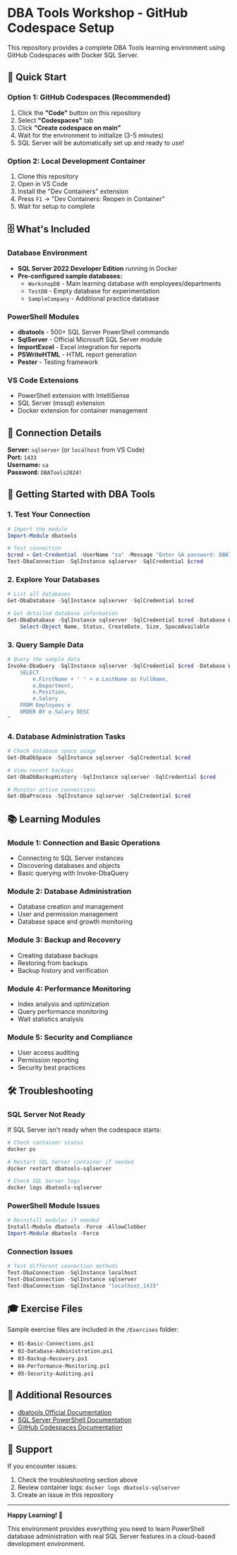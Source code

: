 # DBA Tools Workshop - GitHub Codespace Setup

This repository provides a complete DBA Tools learning environment using GitHub Codespaces with Docker SQL Server.

## 🚀 Quick Start

### Option 1: GitHub Codespaces (Recommended)
1. Click the **"Code"** button on this repository
2. Select **"Codespaces"** tab
3. Click **"Create codespace on main"**
4. Wait for the environment to initialize (3-5 minutes)
5. SQL Server will be automatically set up and ready to use!

### Option 2: Local Development Container
1. Clone this repository
2. Open in VS Code
3. Install the "Dev Containers" extension
4. Press `F1` → "Dev Containers: Reopen in Container"
5. Wait for setup to complete

## 🗄️ What's Included

### Database Environment
- **SQL Server 2022 Developer Edition** running in Docker
- **Pre-configured sample databases:**
  - `WorkshopDB` - Main learning database with employees/departments
  - `TestDB` - Empty database for experimentation
  - `SampleCompany` - Additional practice database

### PowerShell Modules
- **dbatools** - 500+ SQL Server PowerShell commands
- **SqlServer** - Official Microsoft SQL Server module
- **ImportExcel** - Excel integration for reports
- **PSWriteHTML** - HTML report generation
- **Pester** - Testing framework

### VS Code Extensions
- PowerShell extension with IntelliSense
- SQL Server (mssql) extension
- Docker extension for container management

## 🔗 Connection Details

**Server:** `sqlserver` (or `localhost` from VS Code)  
**Port:** `1433`  
**Username:** `sa`  
**Password:** `DBATools2024!`

## 🎯 Getting Started with DBA Tools

### 1. Test Your Connection
```powershell
# Import the module
Import-Module dbatools

# Test connection
$cred = Get-Credential -UserName "sa" -Message "Enter SA password: DBATools2024!"
Test-DbaConnection -SqlInstance sqlserver -SqlCredential $cred
```

### 2. Explore Your Databases
```powershell
# List all databases
Get-DbaDatabase -SqlInstance sqlserver -SqlCredential $cred

# Get detailed database information
Get-DbaDatabase -SqlInstance sqlserver -SqlCredential $cred -Database WorkshopDB | 
    Select-Object Name, Status, CreateDate, Size, SpaceAvailable
```

### 3. Query Sample Data
```powershell
# Query the sample data
Invoke-DbaQuery -SqlInstance sqlserver -SqlCredential $cred -Database WorkshopDB -Query "
    SELECT 
        e.FirstName + ' ' + e.LastName as FullName,
        e.Department,
        e.Position,
        e.Salary
    FROM Employees e
    ORDER BY e.Salary DESC
"
```

### 4. Database Administration Tasks
```powershell
# Check database space usage
Get-DbaDbSpace -SqlInstance sqlserver -SqlCredential $cred

# View recent backups
Get-DbaDbBackupHistory -SqlInstance sqlserver -SqlCredential $cred

# Monitor active connections
Get-DbaProcess -SqlInstance sqlserver -SqlCredential $cred
```

## 📚 Learning Modules

### Module 1: Connection and Basic Operations
- Connecting to SQL Server instances
- Discovering databases and objects
- Basic querying with Invoke-DbaQuery

### Module 2: Database Administration
- Database creation and management
- User and permission management
- Database space and growth monitoring

### Module 3: Backup and Recovery
- Creating database backups
- Restoring from backups
- Backup history and verification

### Module 4: Performance Monitoring
- Index analysis and optimization
- Query performance monitoring
- Wait statistics analysis

### Module 5: Security and Compliance
- User access auditing
- Permission reporting
- Security best practices

## 🛠️ Troubleshooting

### SQL Server Not Ready
If SQL Server isn't ready when the codespace starts:
```bash
# Check container status
docker ps

# Restart SQL Server container if needed
docker restart dbatools-sqlserver

# Check SQL Server logs
docker logs dbatools-sqlserver
```

### PowerShell Module Issues
```powershell
# Reinstall modules if needed
Install-Module dbatools -Force -AllowClobber
Import-Module dbatools -Force
```

### Connection Issues
```powershell
# Test different connection methods
Test-DbaConnection -SqlInstance localhost
Test-DbaConnection -SqlInstance sqlserver
Test-DbaConnection -SqlInstance "localhost,1433"
```

## 🎓 Exercise Files

Sample exercise files are included in the `/Exercises` folder:
- `01-Basic-Connections.ps1`
- `02-Database-Administration.ps1`  
- `03-Backup-Recovery.ps1`
- `04-Performance-Monitoring.ps1`
- `05-Security-Auditing.ps1`

## 📖 Additional Resources

- [dbatools Official Documentation](https://dbatools.io)
- [SQL Server PowerShell Documentation](https://docs.microsoft.com/en-us/sql/powershell/)
- [GitHub Codespaces Documentation](https://docs.github.com/en/codespaces)

## 🤝 Support

If you encounter issues:
1. Check the troubleshooting section above
2. Review container logs: `docker logs dbatools-sqlserver`
3. Create an issue in this repository

---

**Happy Learning! 🎉**

This environment provides everything you need to learn PowerShell database administration with real SQL Server features in a cloud-based development environment.